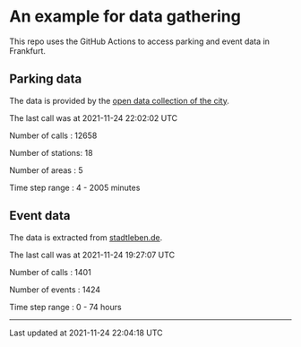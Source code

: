 # An example for data gathering

This repo uses the GitHub Actions to access parking and event data in Frankfurt.

## Parking data
The data is provided by the [open data collection of the city](https://www.offenedaten.frankfurt.de/).

The last call was at 2021-11-24 22:02:02 UTC

Number of calls   : 12658

Number of stations:    18

Number of areas   :     5

Time step range   :     4 -  2005 minutes


## Event data
The data is extracted from [stadtleben.de](https://stadtleben.de/frankfurt/).

The last call was at 2021-11-24 19:27:07 UTC

Number of calls   : 1401

Number of events  : 1424

Time step range   :    0 -   74 hours


----

Last updated at 2021-11-24 22:04:18 UTC
